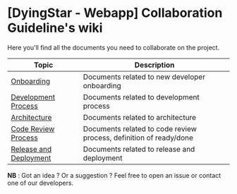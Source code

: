 # [DyingStar - Webapp] Collaboration Guideline's wiki

Here you'll find all the documents you need to collaborate on the project.

| Topic                                                                        | Description                                                        |
| ---------------------------------------------------------------------------- | ------------------------------------------------------------------ |
| [Onboarding](Documentation\Guidelines\Onboarding.md)                         | Documents related to new developer onboarding                      |
| [Development Process](Documentation\Guidelines\Development-Process.md)       | Documents related to development process                           |
| [Architecture](Documentation\Guidelines\architecture\Architecture.md)        | Documents related to architecture                                  |
| [Code Review Process](Documentation\Guidelines\Code-Review-Process.md)       | Documents related to code review process, definition of ready/done |
| [Release and Deployment](Documentation\Guidelines\Release-And-Deployment.md) | Documents related to release and deployment                        |

**NB** : Got an idea ? Or a suggestion ? Feel free to open an issue or contact one of our developers.
